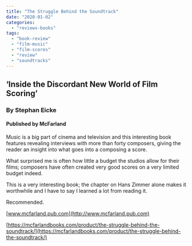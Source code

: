 ```yaml
---
title: "The Struggle Behind the Soundtrack"
date: "2020-01-02"
categories: 
  - "reviews-books"
tags: 
  - "book-review"
  - "film-music"
  - "film-scores"
  - "review"
  - "soundtracks"
---
```


## ‘Inside the Discordant New World of Film Scoring’

### By Stephan Eicke

#### Published by McFarland

Music is a big part of cinema and television and this interesting book features revealing interviews with more than forty composers, giving the reader an insight into what goes into a composing a score.

What surprised me is often how little a budget the studios allow for their films; composers have often created very good scores on a very limited budget indeed.

This is a very interesting book; the chapter on Hans Zimmer alone makes it worthwhile and I have to say I learned a lot from reading it.

Recommended.

[www.mcfarland.pub.com](http://www.mcfarland.pub.com)

[https://mcfarlandbooks.com/product/the-struggle-behind-the-soundtrack/](https://mcfarlandbooks.com/product/the-struggle-behind-the-soundtrack/)
